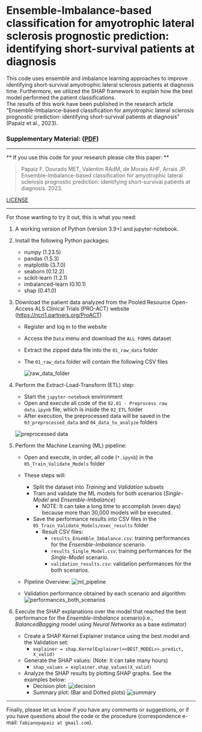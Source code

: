 # Ensemble-Imbalance-based classification for amyotrophic lateral sclerosis prognostic prediction: identifying short-survival patients at diagnosis


This code uses ensemble and imbalance learning approaches to improve identifying short-survival amyotrophic lateral sclerosis patients at diagnosis time. Furthermore, we utilized the SHAP framework to explain how the best model performed the patient classifications.  
The results of this work have been published in the research article "Ensemble-Imbalance-based classification for amyotrophic lateral sclerosis prognostic prediction: identifying short-survival patients at diagnosis" (Papaiz et al., 2023).

### Supplementary Material: ([PDF](https://github.com/fabianopapaiz/ensemble_imbalance_model_for_als_prognosis/files/12114348/supplementary_info.pdf))


---


** If you use this code for your research please cite this paper: **

> Papaiz F, Dourado MET, Valentim RAdM, de Morais AHF, Arrais JP. Ensemble-Imbalance-based classification for amyotrophic lateral sclerosis prognostic prediction: identifying short-survival patients at diagnosis. 2023.
   
[LICENSE](LICENSE)

---
For those wanting to try it out, this is what you need:
1) A working version of Python (version 3.9+) and jupyter-notebook.
2) Install the following Python packages:
    - numpy (1.23.5)
    - pandas (1.5.3)
    - matplotlib (3.7.0)
    - seaborn (0.12.2)
    - scikit-learn (1.2.1)
    - imbalanced-learn (0.10.1)
    - shap (0.41.0) 
3) Download the patient data analyzed from the Pooled Resource Open-Access ALS Clinical Trials (PRO-ACT) website (https://ncri1.partners.org/ProACT)
    - Register and log in to the website
    - Access the `Data` menu and download the `ALL FORMS` dataset
    - Extract the zipped data file into the `01_raw_data` folder
    - The `01_raw_data` folder will contain the following CSV files
      
      ![raw_data_folder](https://github.com/fabianopapaiz/als_prognosis_using_ensemble_imbalance/assets/16102250/dc9c533d-8152-44f0-b0f4-5b9112f34e04)
      
4) Perform the Extract-Load-Transform (ETL) step:    
    - Start the `jupyter-notebook` environment 
    - Open and execute all code of the `02.01 - Preprocess raw data.ipynb` file, which is inside the `02_ETL` folder
    - After execution, the preprocessed data will be saved in the `03_preprocessed_data` and `04_data_to_analyze` folders

    ![preprocessed data](https://github.com/fabianopapaiz/als_prognosis_using_ensemble_imbalance/assets/16102250/b86b4ecd-1f3d-44b4-aa54-ceb1b8860f3f)

5) Perform the Machine Learning (ML) pipeline:
    - Open and execute, in order, all code (`*.ipynb`) in the `05_Train_Validate_Models` folder
    - These steps will:
        - Split the dataset into _Training_ and _Validation_ subsets 
        - Train and validate the ML models for both scenarios (_Single-Model_ and _Ensemble-Imbalance_)
           - NOTE: It can take a long time to accomplish (even days) because more than 30,000 models will be executed.
        - Save the performance results into CSV files in the `05_Train_Validate_Models/exec_results` folder
           - Result CSV files:
              - ```results_Ensemble_Imbalance.csv```: training performances for the _Ensemble-Imbalance_ scenario.
              - ```results_Single_Model.csv```: training performances for the _Single-Model_ scenario.
              - ```validation_results.csv```: validation performances for the both scenarios.
             
    - Pipeline Overview:
       ![ml_pipeline](https://github.com/fabianopapaiz/ensemble_imbalance_model_for_als_prognosis/assets/16102250/c7188c16-56a8-4dc3-acf2-ac8d5b94f406)


    - Validation performance obtained by each scenario and algorithm:
       ![performances_both_scenarios](https://github.com/fabianopapaiz/ensemble_imbalance_model_for_als_prognosis/assets/16102250/9723eb3b-4869-4379-a9d0-c8dacd58f778)

 
6) Execute the SHAP explanations over the model that reached the best performance for the _Ensemble-Imbalance_ scenario(i.e., _BalancedBagging_ model using _Neural Networks_ as a base estimator)
    - Create a SHAP Kernel Explainer instance using the best model and the Validation set:
        - ```explainer = shap.KernelExplainer(<<BEST_MODEL>>.predict, X_valid) ```
    - Generate the SHAP values: (Note: It can take many hours)
        - ```shap_values = explainer.shap_values(X_valid)```
    - Analyze the SHAP results by plotting SHAP graphs. See the examples below:
        - Decision plot:
          ![decision](https://github.com/fabianopapaiz/als_prognosis_using_ensemble_imbalance/assets/16102250/20e96b52-d954-49ee-acec-4d87994a6fea)
        - Summary plot: (Bar and Dotted plots)
          ![summary](https://github.com/fabianopapaiz/als_prognosis_using_ensemble_imbalance/assets/16102250/655212cd-23d0-464d-bc72-d4e4c1484120)


---
Finally, please let us know if you have any comments or suggestions, or if you have questions about the code or the procedure (correspondence e-mail: `fabianopapaiz at gmail.com`). 


